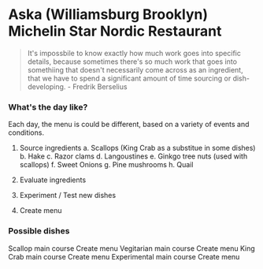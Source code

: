 Aska (Williamsburg Brooklyn)
Michelin Star Nordic Restaurant
===

> It's impossbile to know exactly how much work goes into specific details,
because sometimes there's so much work that goes into somethiing that doesn't
necessarily come across as an ingredient, that we have to spend a significant 
amount of time sourcing or dish-developing. - Fredrik Berselius


### What's the day like?

Each day, the menu is could be different, based on a variety of events and conditions.

1. Source ingredients
  a. Scallops (King Crab as a substitue in some dishes)
  b. Hake
  c. Razor clams
  d. Langoustines
  e. Ginkgo tree nuts (used with scallops)
  f. Sweet Onions
  g. Pine mushrooms
  h. Quail
  
2. Evaluate ingredients
3. Experiment / Test new dishes
4. Create menu



### Possible dishes

Scallop main course
  Create menu
Vegitarian main course
  Create menu
King Crab main course
  Create menu
Experimental main course
  Create menu